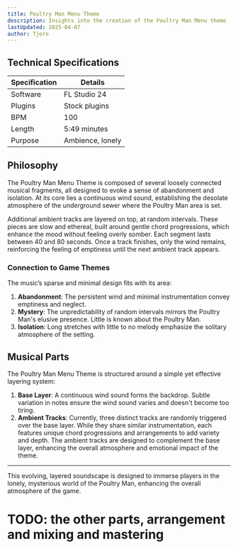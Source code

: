```yaml
---
title: Poultry Man Menu Theme
description: Insights into the creation of the Poultry Man Menu theme
lastUpdated: 2025-04-07
author: Tjorn
---
```


## Technical Specifications

| Specification | Details          |
| ------------- | ---------------- |
| Software      | FL Studio 24     |
| Plugins       | Stock plugins    |
| BPM           | 100              |
| Length        | 5:49 minutes     |
| Purpose       | Ambience, lonely |

## Philosophy

The Poultry Man Menu Theme is composed of several loosely connected musical fragments, all designed to evoke a sense of abandonment and isolation. At its core lies a continuous wind sound, establishing the desolate atmosphere of the underground sewer where the Poultry Man area is set.

Additional ambient tracks are layered on top, at random intervals. These pieces are slow and ethereal, built around gentle chord progressions, which enhance the mood without feeling overly somber. Each segment lasts between 40 and 80 seconds. Once a track finishes, only the wind remains, reinforcing the feeling of emptiness until the next ambient track appears.

### Connection to Game Themes

The music’s sparse and minimal design fits with its area:

1. **Abandonment**: The persistent wind and minimal instrumentation convey emptiness and neglect.
2. **Mystery**: The unpredictability of random intervals mirrors the Poultry Man's elusive presence. Little is known about the Poultry Man.
3. **Isolation**: Long stretches with little to no melody emphasize the solitary atmosphere of the setting.

## Musical Parts

The Poultry Man Menu Theme is structured around a simple yet effective layering system:

1. **Base Layer**: A continuous wind sound forms the backdrop. Subtle variation in notes ensure the wind sound varies and doesn't become too tiring.
2. **Ambient Tracks**: Currently, three distinct tracks are randomly triggered over the base layer. While they share similar instrumentation, each features unique chord progressions and arrangements to add variety and depth. The ambient tracks are designed to complement the base layer, enhancing the overall atmosphere and emotional impact of the theme.

---

This evolving, layered soundscape is designed to immerse players in the lonely, mysterious world of the Poultry Man, enhancing the overall atmosphere of the game.

# TODO: the other parts, arrangement and mixing and mastering
